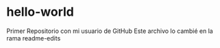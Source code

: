 # hello-world
Primer Repositorio con mi usuario de GitHub
Este archivo lo cambié en la rama readme-edits
